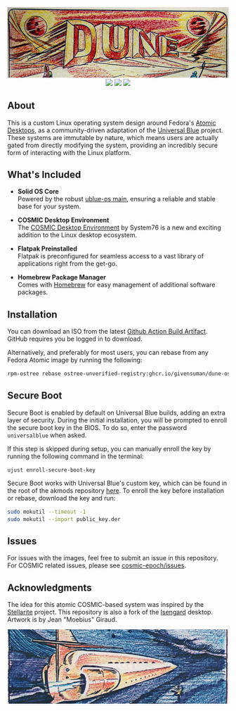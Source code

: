 <img src="./assets/dune_logo.png" />

<div align="center">
  <img src="https://img.shields.io/github/actions/workflow/status/givensuman/dune-os/build.yml?labelColor=purple" />
  <img src="https://img.shields.io/github/actions/workflow/status/givensuman/dune-os/build_iso.yml?label=build%20iso&labelColor=blue" />
  <img src="https://img.shields.io/endpoint?url=https://artifacthub.io/badge/repository/dune-os" />

</div>

## About

This is a custom Linux operating system design around Fedora's [Atomic Desktops](https://fedoraproject.org/atomic-desktops/), as a community-driven adaptation of the [Universal Blue](https://universal-blue.org/) project. These systems are immutable by nature, which means users are actually gated from directly modifying the system, providing an incredibly secure form of interacting with the Linux platform.

## What's Included

- **Solid OS Core**  
  Powered by the robust [ublue-os main](https://github.com/ublue-os/main), ensuring a reliable and stable base for your system.

- **COSMIC Desktop Environment**  
  The [COSMIC Desktop Environment](https://system76.com/cosmic/) by System76 is a new and exciting addition to the Linux desktop ecosystem.

- **Flatpak Preinstalled**  
  Flatpak is preconfigured for seamless access to a vast library of applications right from the get-go.

- **Homebrew Package Manager**  
  Comes with [Homebrew](https://brew.sh/) for easy management of additional software packages.

## Installation

You can download an ISO from the latest [Github Action Build Artifact](https://github.com/givensuman/dune-os/actions/workflows/build_iso.yml). GitHub requires you be logged in to download.

Alternatively, and preferably for most users, you can rebase from any Fedora Atomic image by running the following:

```bash
rpm-ostree rebase ostree-unverified-registry:ghcr.io/givensuman/dune-os:stable
```

## Secure Boot

Secure Boot is enabled by default on Universal Blue builds, adding an extra layer of security. During the initial installation, you will be prompted to enroll the secure boot key in the BIOS. To do so, enter the password `universalblue` when asked.

If this step is skipped during setup, you can manually enroll the key by running the following command in the terminal:

```
ujust enroll-secure-boot-key
```

Secure Boot works with Universal Blue's custom key, which can be found in the root of the akmods repository [here](https://github.com/ublue-os/akmods/raw/main/certs/public_key.der).
To enroll the key before installation or rebase, download the key and run:

```bash
sudo mokutil --timeout -1
sudo mokutil --import public_key.der
```

## Issues

For issues with the images, feel free to submit an issue in this repository. For COSMIC related issues, please see [cosmic-epoch/issues](https://github.com/pop-os/cosmic-epoch/issues).

## Acknowledgments

The idea for this atomic COSMIC-based system was inspired by the [Stellarite](https://github.com/BillyAddlers/stellarite) project. This repository is also a fork of the [Isengard](https://github.com/noelmiller/isengard) desktop. Artwork is by Jean "Moebius" Giraud.

<img src="./assets/dune_footer.png" />
